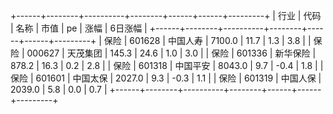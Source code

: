 +------+--------+----------+--------+------+------+---------+
| 行业 |  代码  |   名称   |  市值  |  pe  | 涨幅 | 6日涨幅 |
+------+--------+----------+--------+------+------+---------+
| 保险 | 601628 | 中国人寿 | 7100.0 | 11.7 | 1.3  |   3.8   |
| 保险 | 000627 | 天茂集团 | 145.3  | 24.6 | 1.0  |   3.0   |
| 保险 | 601336 | 新华保险 | 878.2  | 16.3 | 0.2  |   2.8   |
| 保险 | 601318 | 中国平安 | 8043.0 | 9.7  | -0.4 |   1.8   |
| 保险 | 601601 | 中国太保 | 2027.0 | 9.3  | -0.3 |   1.1   |
| 保险 | 601319 | 中国人保 | 2039.0 | 5.8  | 0.0  |   0.7   |
+------+--------+----------+--------+------+------+---------+
